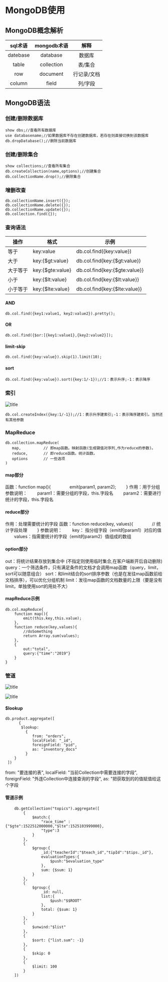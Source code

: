 # MongoDB使用
## MongoDB概念解析
| sql术语 | mongodb术语 | 解释 |
| :---: | :---: | :---: |
| datebase | database | 数据库 |
| table | collection | 表/集合 |
| row | document | 行记录/文档 |
| column | field | 列/字段 |

## MongoDB语法
### 创建/删除数据库
```
show dbs;//查看所有数据库
use databasename;//如果数据库不存在创建数据库，若存在则直接切换到该数据库
db.dropDatabase();//删除当前数据库
```
### 创建/删除集合
```
show collections;//查看所有集合
db.createCollection(name,options);//创建集合
db.collectionName.drop();//删除集合
```
### 增删改查

```
db.collectionName.insert({});
db.collectionName.delete({});
db.collectionName.update({});
db.collection.find({});
```
### 查询语法
|操作|格式|示例|
|---|---|---|
|等于|key:value|db.col.find({key:value})|
|大于|key:{$gt:value}|db.col.find{key:{$gt:value}}|
|大于等于|key:{$gte:value}|db.col.find{key:{$gte:value}}|
|小于|key:{$lt:value}|db.col.find{key:{$lt:value}}|
|小于等于|key:{$lte:value}|db.col.find{key:{$lte:value}}|

#### AND
```
db.col.find({key1:value1, key2:value2}).pretty();
```
#### OR
```
db.col.find({$or:[{key1:value1},{key2:value2}]);
```

#### limit-skip
```
db.col.find({key:value}).skip(1).limit(10);
```

#### sort
```
db.col.find({key:value}).sort({key:1/-1});//1：表示升序;-1：表示降序
```

### 索引
![title](../image/MongoDB创建索引的参数.png)

```
db.col.createIndex({key:1/-1});//1：表示升序建索引;-1：表示降序建索引。当然还有其他参数
```

### MapReduce
```
db.collection.mapReduce(
   map,          // 即map函数。映射函数(生成键值对序列,作为reduce的参数)。
   reduce,       // 即reduce函数。统计函数。
   options       // 一些选项
)

```
#### map部分
函数：function map(){
　　　　emit(param1, param2);
　　}
作用：用于分组
参数说明：
　　param1：需要分组的字段，this.字段名
　　param2：需要进行统计的字段，this.字段名  

#### reduce部分
作用：处理需要统计的字段
函数：function reduce(key, values){
　　　　// 统计字段处理
　　}
参数说明：
　　key： 指分组字段（emit的param1）对应的值
　　values：指需要统计的字段（emit的param2）值组成的数组  

#### option部分
out：将统计结果存放到集合中 (不指定则使用临时集合,在客户端断开后自动删除)
query：一个筛选条件，只有满足条件的文档才会调用map函数（query，limit，sort可以随意组合）
sort：和limit结合的sort排序参数（也是在发往map函数前给文档排序），可以优化分组机制
limit：发往map函数的文档数量的上限（要是没有limit，单独使用sort的用处不大）

#### mapReduce示例
```
db.col.mapReduce{
    function map(){
        emit(this.key,this.value);
    },
    function reduce(key,values){
        //doSomething
        return Array.sum(values);
    },
    {
        out:"total",
        query:{"time":"2019"}
    }
}
```
### 管道
![title](../image/MongoDB管道的聚合操作.png)  

![title](../image/MongoDB的管道操作.png)

#### $lookup
```
db.product.aggregate([
      {
       $lookup:
         {
            from: "orders",
            localField: "_id",
            foreignField: "pid",
            as: "inventory_docs"
         }
    }
 ])
```  
from: "要连接的表",
localField: "当前Collection中需要连接的字段",
foreignField: "外连Collection中连接查询的字段",
as: "把获取到的的值赋值给这个字段
#### 管道示例
```
    db.getCollection("topics").aggregate([
		{
			$match:{
			    "race_time" : {"$gte":1522512000000,"$lte":1525103999000},
			    "type":3
			}
		},
		{
		    $group:{
		        _id:{"teacherId":"$teach_id","tipId":"$tips._id"},
		        evaluationTypes:{
		            $push:"$evaluation_type"
		        },
		        sum: {$sum: 1}
		    }
		},
		{
		    $group:{
		        _id: null,
		        list:{
		            $push:"$$ROOT"
		        },
		        total: {$sum: 1}
		    }
		},
		{
		    $unwind:"$list"
		},
		{
            $sort: {"list.sum": -1}
		},
		{
		    $skip: 0
		},
		{
		    $limit: 100
		}
	])
```